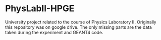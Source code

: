 # PhysLabII-HPGE
University project related to the course of Physics Laboratory II.
Originally this repository was on google drive. 
The only missing parts are the data taken during the experiment and GEANT4 code.
